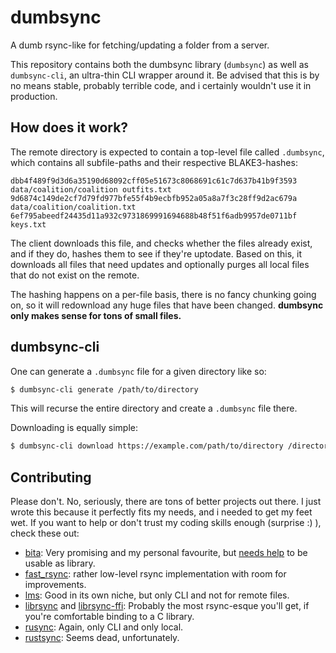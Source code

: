 # dumbsync

A dumb rsync-like for fetching/updating a folder from a server.

This repository contains both the dumbsync library (`dumbsync`) as well as `dumbsync-cli`, an ultra-thin CLI wrapper around it.
Be advised that this is by no means stable, probably terrible code, and i certainly wouldn't use it in production.

## How does it work?

The remote directory is expected to contain a top-level file called `.dumbsync`, which contains all subfile-paths and their respective BLAKE3-hashes:
```
dbb4f489f9d3d6a35190d68092cff05e51673c8068691c61c7d637b41b9f3593 data/coalition/coalition outfits.txt
9d6874c149de2cf7d79fd977bfe55f4b9ecbfb952a05a8a7f3c28ff9d2ac679a data/coalition/coalition.txt
6ef795abeedf24435d11a932c9731869991694688b48f51f6adb9957de0711bf keys.txt
```

The client downloads this file, and checks whether the files already exist, and if they do, hashes them to see if they're uptodate.
Based on this, it downloads all files that need updates and optionally purges all local files that do not exist on the remote.

The hashing happens on a per-file basis, there is no fancy chunking going on, so it will redownload any huge files that have been changed. **dumbsync only makes sense for tons of small files.**

## dumbsync-cli

One can generate a `.dumbsync` file for a given directory like so:
```bash
$ dumbsync-cli generate /path/to/directory
```
This will recurse the entire directory and create a `.dumbsync` file there.

Downloading is equally simple: 
```bash
$ dumbsync-cli download https://example.com/path/to/directory /directory/to/sync/to/ [--purge]
```

## Contributing

Please don't. No, seriously, there are tons of better projects out there. I just wrote this because it perfectly fits my needs, and i needed to get my feet wet. If you want to help or don't trust my coding skills enough (surprise :) ), check these out:
- [bita](https://github.com/oll3/bita): Very promising and my personal favourite, but [needs help](https://github.com/oll3/bita/issues/13) to be usable as library.
- [fast_rsync](https://github.com/dropbox/fast_rsync): rather low-level rsync implementation with room for improvements.
- [lms](https://github.com/wchang22/lumins): Good in its own niche, but only CLI and not for remote files.
- [librsync](https://crates.io/crates/librsync) and [librsync-ffi](https://crates.io/crates/librsync-ffi): Probably the most rsync-esque you'll get, if you're comfortable binding to a C library.
- [rusync](https://github.com/dmerejkowsky/rusync): Again, only CLI and only local.
- [rustsync](https://nest.pijul.com/pmeunier/rustsync): Seems dead, unfortunately.